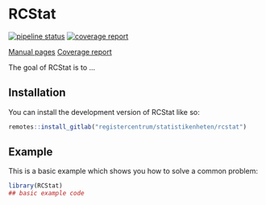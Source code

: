 
# RCStat

<!-- badges: start -->
[![pipeline status](https://gitlab.com/registercentrum/statistikenheten/rcstat/badges/master/pipeline.svg)](https://gitlab.com/registercentrum/statistikenheten/rcstat/-/commits/master)
[![coverage report](https://gitlab.com/registercentrum/statistikenheten/rcstat/badges/master/coverage.svg)](https://gitlab.com/registercentrum/statistikenheten/rcstat/-/commits/master)
<!-- badges: end -->

[Manual pages](https://registercentrum.gitlab.io/statistikenheten/rcstat/)
[Coverage report](https://registercentrum.gitlab.io/statistikenheten/rcstat/coverage)

The goal of RCStat is to ...

## Installation

You can install the development version of RCStat like so:

``` r
remotes::install_gitlab("registercentrum/statistikenheten/rcstat")
```

## Example

This is a basic example which shows you how to solve a common problem:

``` r
library(RCStat)
## basic example code
```

